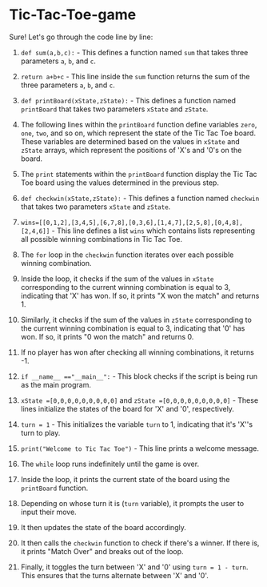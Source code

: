 # Tic-Tac-Toe-game
Sure! Let's go through the code line by line:

1. `def sum(a,b,c):` - This defines a function named `sum` that takes three parameters `a`, `b`, and `c`.

2. `return a+b+c` - This line inside the `sum` function returns the sum of the three parameters `a`, `b`, and `c`.

3. `def printBoard(xState,zState):` - This defines a function named `printBoard` that takes two parameters `xState` and `zState`.

4. The following lines within the `printBoard` function define variables `zero`, `one`, `two`, and so on, which represent the state of the Tic Tac Toe board. These variables are determined based on the values in `xState` and `zState` arrays, which represent the positions of 'X's and '0's on the board.

5. The `print` statements within the `printBoard` function display the Tic Tac Toe board using the values determined in the previous step.

6. `def checkwin(xState,zState):` - This defines a function named `checkwin` that takes two parameters `xState` and `zState`.

7. `wins=[[0,1,2],[3,4,5],[6,7,8],[0,3,6],[1,4,7],[2,5,8],[0,4,8],[2,4,6]]` - This line defines a list `wins` which contains lists representing all possible winning combinations in Tic Tac Toe.

8. The `for` loop in the `checkwin` function iterates over each possible winning combination.

9. Inside the loop, it checks if the sum of the values in `xState` corresponding to the current winning combination is equal to 3, indicating that 'X' has won. If so, it prints "X won the match" and returns 1.

10. Similarly, it checks if the sum of the values in `zState` corresponding to the current winning combination is equal to 3, indicating that '0' has won. If so, it prints "0 won the match" and returns 0.

11. If no player has won after checking all winning combinations, it returns -1.

12. `if __name__ =="__main__":` - This block checks if the script is being run as the main program.

13. `xState =[0,0,0,0,0,0,0,0,0]` and `zState =[0,0,0,0,0,0,0,0,0]` - These lines initialize the states of the board for 'X' and '0', respectively.

14. `turn = 1` - This initializes the variable `turn` to 1, indicating that it's 'X''s turn to play.

15. `print("Welcome to Tic Tac Toe")` - This line prints a welcome message.

16. The `while` loop runs indefinitely until the game is over.

17. Inside the loop, it prints the current state of the board using the `printBoard` function.

18. Depending on whose turn it is (`turn` variable), it prompts the user to input their move.

19. It then updates the state of the board accordingly.

20. It then calls the `checkwin` function to check if there's a winner. If there is, it prints "Match Over" and breaks out of the loop.

21. Finally, it toggles the turn between 'X' and '0' using `turn = 1 - turn`. This ensures that the turns alternate between 'X' and '0'.
